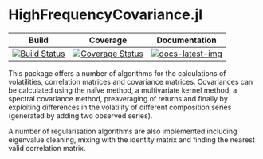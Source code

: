 # HighFrequencyCovariance.jl

| Build | Coverage | Documentation |
|-------|----------|---------------|
| [![Build Status](https://travis-ci.com/s-baumann/HighFrequencyCovariance.jl.svg?branch=main)](https://travis-ci.com/github/s-baumann/HighFrequencyCovariance.jl) | [![Coverage Status](https://coveralls.io/repos/github/s-baumann/HighFrequencyCovariance.jl/badge.svg?branch=main)](https://coveralls.io/github/s-baumann/HighFrequencyCovariance.jl?branch=main) | [![docs-latest-img](https://img.shields.io/badge/docs-latest-blue.svg)](https://s-baumann.github.io/HighFrequencyCovariance.jl/dev/index.html) |

This package offers a number of algorithms for the calculations of volatilities, correlation matrices and covariance matrices. Covariances can be calculated using the naïve method, a multivariate kernel method, a spectral covariance method, preaveraging of returns and finally by exploiting differences in the volatility of different composition series (generated by adding two observed series).

A number of regularisation algorithms are also implemented including eigenvalue cleaning, mixing with the identity matrix and finding the nearest valid correlation matrix.
